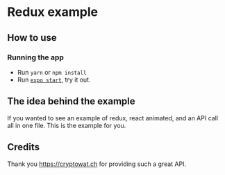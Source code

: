# Redux example

## How to use

### Running the app

- Run `yarn` or `npm install`
- Run [`expo start`](https://docs.expo.io/versions/latest/workflow/expo-cli/), try it out.

## The idea behind the example

If you wanted to see an example of redux, react animated, and an API call all in one file. This is the example for you.

## Credits

Thank you https://cryptowat.ch for providing such a great API.
